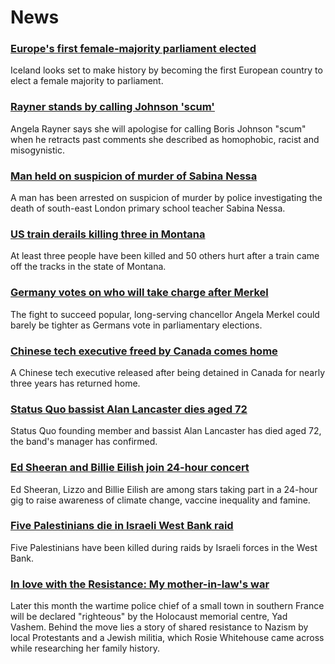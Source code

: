 # News
### [Europe's first female-majority parliament elected](https://www.bbc.com/news/world-europe-58698490)
Iceland looks set to make history by becoming the first European country to elect a female majority to parliament.
### [Rayner stands by calling Johnson 'scum'](https://www.bbc.com/news/uk-politics-58697307)
Angela Rayner says she will apologise for calling Boris Johnson "scum" when he retracts past comments she described as homophobic, racist and misogynistic.
### [Man held on suspicion of murder of Sabina Nessa](https://www.bbc.com/news/uk-england-london-58696977)
A man has been arrested on suspicion of murder by police investigating the death of south-east London primary school teacher Sabina Nessa.
### [US train derails killing three in Montana](https://www.bbc.com/news/world-us-canada-58696143)
At least three people have been killed and 50 others hurt after a train came off the tracks in the state of Montana. 
### [Germany votes on who will take charge after Merkel](https://www.bbc.com/news/world-europe-58690645)
The fight to succeed popular, long-serving chancellor Angela Merkel could barely be tighter as Germans vote in parliamentary elections.
### [Chinese tech executive freed by Canada comes home](https://www.bbc.com/news/world-us-canada-58690974)
A Chinese tech executive released after being detained in Canada for nearly three years has returned home.
### [Status Quo bassist Alan Lancaster dies aged 72](https://www.bbc.com/news/entertainment-arts-58698864)
Status Quo founding member and bassist Alan Lancaster has died aged 72, the band's manager has confirmed.
### [Ed Sheeran and Billie Eilish join 24-hour concert](https://www.bbc.com/news/world-58694304)
Ed Sheeran, Lizzo and Billie Eilish are among stars taking part in a 24-hour gig to raise awareness of climate change, vaccine inequality and famine.
### [Five Palestinians die in Israeli West Bank raid](https://www.bbc.com/news/world-middle-east-58696601)
Five Palestinians have been killed during raids by Israeli forces in the West Bank. 
### [In love with the Resistance: My mother-in-law's war](https://www.bbc.com/news/stories-58677274)
Later this month the wartime police chief of a small town in southern France will be declared "righteous" by the Holocaust memorial centre, Yad Vashem. Behind the move lies a story of shared resistance to Nazism by local Protestants and a Jewish militia, which Rosie Whitehouse came across while researching her family history.
